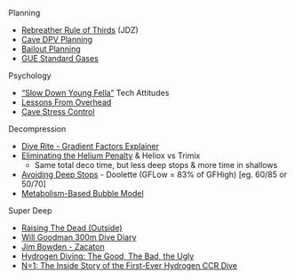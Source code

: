 Planning
* [Rebreather Rule of Thirds](http://www.cavedivers.com.au/rebreather-gas-management-vs-the-rule-of-thirds) (JDZ)
* [Cave DPV Planning](http://www.divegainesville.org/cave-dpv-dive-planning/)
* [Bailout Planning](https://www.tdisdi.com/tdi-diver-news/an-updated-approach-to-bailout-planning/)
* [GUE Standard Gases](https://www.baue.org/procedures/standardmixes.php)

Psychology
* [“Slow Down Young Fella”](https://www.tdisdi.com/tdi-diver-news/slow-down-young-fella-attitudes-in-technical-diving/) Tech Attitudes
* [Lessons From Overhead](https://dtmag.com/thelibrary/cave-diving-overhead-environment/)
* [Cave Stress Control](https://www.protecblog.com/641/psychological-adjustment-and-stress-control/)

Decompression
* [Dive Rite - Gradient Factors Explainer](https://www.diverite.com/articles/gradient-factors/)
* [Eliminating the Helium Penalty](https://www.shearwater.com/monthly-blog-posts/eliminating-helium-penalty/) & Heliox vs Trimix 
    * Same total deco time, but less deep stops & more time in shallows
* [Avoiding Deep Stops](https://gue.com/blog/gradient-factors-in-a-post-deep-stops-world/) - Doolette (GFLow = 83% of GFHigh) [eg. 60/85 or 50/70]
* [Metabolism-Based Bubble Model](https://alertdiver.eu/en_US/articles/it-s-the-metabolism-stupid-a-new-model-for-bubble-formation?fbclid=IwAR3fzHqnAMG0Gxa0u3hd-K7puzcPoLO-SoRMZKPlqR-I8g4VjiSAGnxvjAE)

Super Deep
* [Raising The Dead (Outside)](https://www.outsideonline.com/1922711/raising-dead)
* [Will Goodman 300m Dive Diary](https://blackwatertek.com/divers-diary/)
* [Jim Bowden - Zacaton](https://www.tdisdi.com/aquacorps/jim-bowden/)
* [Hydrogen Diving: The Good, The Bad, the Ugly](https://johnclarkeonline.com/2021/03/07/hydrogen-in-diving-the-good-the-bad-the-ugly/)
* [N=1: The Inside Story of the First-Ever Hydrogen CCR Dive](https://gue.com/blog/n1-the-inside-story-of-the-first-ever-h2-ccr-dive/)
